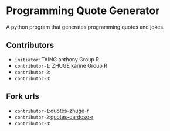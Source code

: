 # Programming Quote Generator

A python program that generates programming quotes and jokes.

## Contributors
- `initiator`: TAING anthony Group R
- `contributor-1`: ZHUGE karine Group R
- `contributor-2`: 
- `contributor-3`:
## Fork urls
- `contributor-1`:[quotes-zhuge-r](https://github.com/karinezhg/quotes-zhuge-r)
- `contributor-2`:[quotes-cardoso-r](https://github.com/Lucas03efrei/quotes-CARDOSO-r)
- `contributor-3`: 
